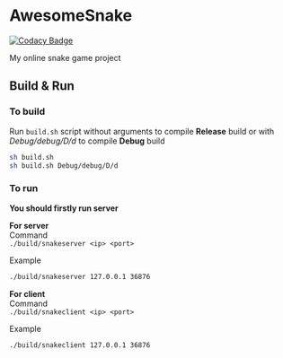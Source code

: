 # AwesomeSnake

[![Codacy Badge](https://api.codacy.com/project/badge/Grade/9aba85ea869247dc9539af22fa740b43)](https://app.codacy.com/gh/mysterious-games/AwesomeSnake?utm_source=github.com&utm_medium=referral&utm_content=mysterious-games/AwesomeSnake&utm_campaign=Badge_Grade)

My online snake game project

## Build & Run
### To build
Run ```build.sh``` script without arguments to compile **Release** build or with *Debug/debug/D/d* to compile **Debug** build
```bash
sh build.sh
sh build.sh Debug/debug/D/d
```

### To run
**You should firstly run server**

**For server**  
Command  
```./build/snakeserver <ip> <port>```

Example 
```bash
./build/snakeserver 127.0.0.1 36876
```
**For client**  
Command  
```./build/snakeclient <ip> <port>```

Example  
```bash
./build/snakeclient 127.0.0.1 36876
```
